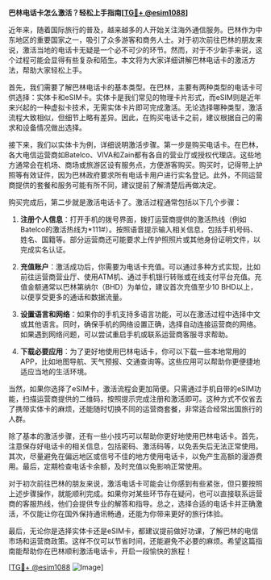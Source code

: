 **巴林电话卡怎么激活？轻松上手指南[[TG💪+ @esim1088](https://t.me/s/esim1088)]**

近年来，随着国际旅行的普及，越来越多的人开始关注海外通信服务。巴林作为中东地区的重要国家之一，吸引了众多游客和商务人士。对于初次前往巴林的朋友来说，激活当地的电话卡无疑是一个必不可少的环节。然而，对于不少新手来说，这个过程可能会显得有些复杂和陌生。本文将为大家详细讲解巴林电话卡的激活方法，帮助大家轻松上手。

首先，我们需要了解巴林电话卡的基本类型。在巴林，主要有两种类型的电话卡可供选择：实体卡和eSIM卡。实体卡是我们常见的物理卡片形式，而eSIM则是近年来兴起的一种虚拟卡技术，无需实体卡片即可完成激活。无论选择哪种类型，激活流程大致相似，但细节上略有差异。因此，在购买电话卡之前，建议根据自己的需求和设备情况做出选择。

接下来，我们以实体卡为例，详细说明激活步骤。第一步是购买电话卡。在巴林，各大电信运营商如Batelco、VIVA和Zain都有各自的营业厅或授权代理店。这些地方通常会在机场、商场或旅游区设有服务点，方便游客购买。购买时，记得带上护照等有效证件，因为巴林政府要求所有电话卡用户进行实名登记。此外，不同运营商提供的套餐和服务可能有所不同，建议提前了解清楚后再做决定。

购买完成后，第二步就是激活电话卡了。激活过程通常包括以下几个步骤：

1. **注册个人信息**：打开手机的拨号界面，拨打运营商提供的激活热线（例如Batelco的激活热线为*111#）。按照语音提示输入相关信息，包括手机号码、姓名、国籍等。部分运营商还可能要求上传护照照片或其他身份证明文件，以完成实名认证。

2. **充值账户**：激活成功后，你需要为电话卡充值。可以通过多种方式实现，比如前往运营商营业厅、使用ATM机、通过手机银行转账或在线支付平台充值。充值金额通常以巴林第纳尔（BHD）为单位，建议首次充值至少10 BHD以上，以便享受更多的通话和数据流量。

3. **设置语言和网络**：如果你的手机支持多语言功能，可以在激活过程中选择中文或其他语言。同时，确保手机的网络设置正确，选择自动连接运营商的网络。如果遇到网络问题，可以尝试重启手机或联系运营商客服寻求帮助。

4. **下载必要应用**：为了更好地使用巴林电话卡，你可以下载一些本地常用的APP，比如地图导航、天气预报、交通查询等。这些应用可以帮助你更便捷地适应当地的生活环境。

当然，如果你选择了eSIM卡，激活流程会更加简便。只需通过手机自带的eSIM功能，扫描运营商提供的二维码，按照提示完成注册和激活即可。这种方式不仅省去了携带实体卡的麻烦，还能随时切换不同的运营商套餐，非常适合经常出国旅行的人群。

除了基本的激活步骤，还有一些小技巧可以帮助你更好地使用巴林电话卡。首先，注意保存好电话卡的相关信息，包括密码、激活码等，以免丢失后无法正常使用。其次，尽量避免在偏远地区或信号不佳的地方使用电话卡，以免产生高额的漫游费用。最后，定期检查电话卡余额，及时充值以免影响正常使用。

对于初次前往巴林的朋友来说，激活电话卡可能会让你感到有些紧张，但只要按照上述步骤操作，就能顺利完成。如果你对某些环节存在疑问，也可以直接联系运营商的客服热线，他们会提供专业的解答和指导。总之，选择合适的电话卡并正确激活，不仅能让你在国外保持通讯畅通，还能为你带来更好的旅行体验。

最后，无论你是选择实体卡还是eSIM卡，都建议提前做好功课，了解巴林的电信市场和运营商政策。这样不仅可以节省时间，还能避免不必要的麻烦。希望这篇指南能帮助你在巴林顺利激活电话卡，开启一段愉快的旅程！

[[TG💪+ @esim1088](https://t.me/s/esim1088) ![Image](https://i.postimg.cc/4NQfJmqS/Snipaste-2025-05-13-00-14-12.png)]